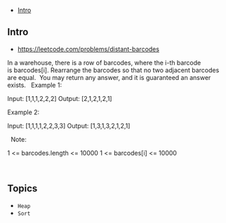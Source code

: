 - [Intro](#intro)

## Intro

- https://leetcode.com/problems/distant-barcodes

In a warehouse, there is a row of barcodes, where the i-th barcode is barcodes[i].
Rearrange the barcodes so that no two adjacent barcodes are equal.  You may return any answer, and it is guaranteed an answer exists.
 
Example 1:

Input: [1,1,1,2,2,2]
Output: [2,1,2,1,2,1]


Example 2:

Input: [1,1,1,1,2,2,3,3]
Output: [1,3,1,3,2,1,2,1]

 
Note:

1 <= barcodes.length <= 10000
1 <= barcodes[i] <= 10000


 


## Topics

- `Heap`
- `Sort`



